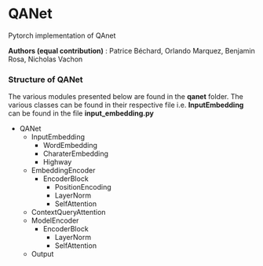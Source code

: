 # QANet
Pytorch implementation of QAnet

**Authors (equal contribution)** : Patrice Béchard, Orlando Marquez, Benjamin Rosa, Nicholas Vachon

### Structure of QANet

The various modules presented below are found in the **qanet** folder. The various classes can be found in their respective file i.e. **InputEmbedding** can be found in the file **input_embedding.py**

* QANet
    - InputEmbedding
        + WordEmbedding
        + CharaterEmbedding
        + Highway
    - EmbeddingEncoder
        + EncoderBlock
        	* PositionEncoding
        	* LayerNorm
        	* SelfAttention
    - ContextQueryAttention
    - ModelEncoder
        + EncoderBlock
        	* LayerNorm
        	* SelfAttention
    - Output

